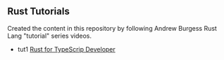 ## Rust Tutorials

Created the content in this repository by following Andrew Burgess Rust Lang
"tutorial" series videos.

- tut1 [Rust for TypeScrip Developer](https://youtu.be/jBZ29SBrWyE)
